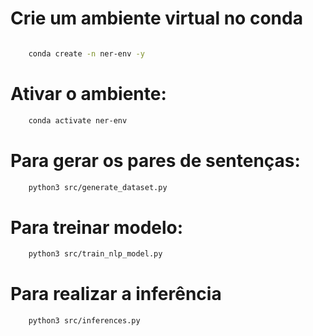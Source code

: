 # Crie um ambiente virtual no conda

```bash

    conda create -n ner-env -y
```

# Ativar o ambiente:

```bash
    conda activate ner-env
```

# Para gerar os pares de sentenças:
```bash
    python3 src/generate_dataset.py
```


# Para treinar  modelo:
```bash
    python3 src/train_nlp_model.py
```


# Para realizar a inferência
```bash
    python3 src/inferences.py
```